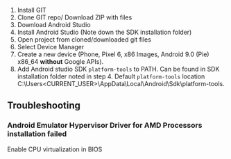 1. Install GIT
2. Clone GIT repo/ Download ZIP with files
3. Download Android Studio
4. Install Android Studio (Note down the SDK installation folder)
5. Open project from cloned/downloaded git files
6. Select Device Manager
7. Create a new device (Phone, Pixel 6, x86 Images, Android 9.0 (Pie) x86_64 **without** Google APIs). 
8. Add Android studio SDK `platform-tools` to PATH. Can be found in SDK installation folder noted in step 4. Default `platform-tools` location C:\Users\<CURRENT_USER>\AppData\Local\Android\Sdk\platform-tools.



## Troubleshooting

### Android Emulator Hypervisor Driver for AMD Processors installation failed

Enable CPU virtualization in BIOS